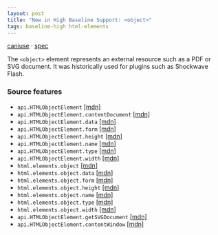 ```yaml
---
layout: post
title: "New in High Baseline Support: <object>"
tags: baseline-high html-elements
---
```


[caniuse](https://caniuse.com/?search=object) · [spec](https://html.spec.whatwg.org/multipage/iframe-embed-object.html#the-object-element)

The `<object>` element represents an external resource such as a PDF or SVG document. It was historically used for plugins such as Shockwave Flash.

### Source features

- ``api.HTMLObjectElement`` [[mdn]](https://https://developer.mozilla.org/en-US/search?q=api.HTMLObjectElement)
- ``api.HTMLObjectElement.contentDocument`` [[mdn]](https://https://developer.mozilla.org/en-US/search?q=api.HTMLObjectElement.contentDocument)
- ``api.HTMLObjectElement.data`` [[mdn]](https://https://developer.mozilla.org/en-US/search?q=api.HTMLObjectElement.data)
- ``api.HTMLObjectElement.form`` [[mdn]](https://https://developer.mozilla.org/en-US/search?q=api.HTMLObjectElement.form)
- ``api.HTMLObjectElement.height`` [[mdn]](https://https://developer.mozilla.org/en-US/search?q=api.HTMLObjectElement.height)
- ``api.HTMLObjectElement.name`` [[mdn]](https://https://developer.mozilla.org/en-US/search?q=api.HTMLObjectElement.name)
- ``api.HTMLObjectElement.type`` [[mdn]](https://https://developer.mozilla.org/en-US/search?q=api.HTMLObjectElement.type)
- ``api.HTMLObjectElement.width`` [[mdn]](https://https://developer.mozilla.org/en-US/search?q=api.HTMLObjectElement.width)
- ``html.elements.object`` [[mdn]](https://https://developer.mozilla.org/en-US/search?q=html.elements.object)
- ``html.elements.object.data`` [[mdn]](https://https://developer.mozilla.org/en-US/search?q=html.elements.object.data)
- ``html.elements.object.form`` [[mdn]](https://https://developer.mozilla.org/en-US/search?q=html.elements.object.form)
- ``html.elements.object.height`` [[mdn]](https://https://developer.mozilla.org/en-US/search?q=html.elements.object.height)
- ``html.elements.object.name`` [[mdn]](https://https://developer.mozilla.org/en-US/search?q=html.elements.object.name)
- ``html.elements.object.type`` [[mdn]](https://https://developer.mozilla.org/en-US/search?q=html.elements.object.type)
- ``html.elements.object.width`` [[mdn]](https://https://developer.mozilla.org/en-US/search?q=html.elements.object.width)
- ``api.HTMLObjectElement.getSVGDocument`` [[mdn]](https://https://developer.mozilla.org/en-US/search?q=api.HTMLObjectElement.getSVGDocument)
- ``api.HTMLObjectElement.contentWindow`` [[mdn]](https://https://developer.mozilla.org/en-US/search?q=api.HTMLObjectElement.contentWindow)
